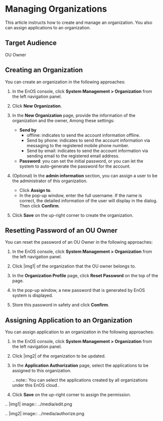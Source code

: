 # Managing Organizations

This article instructs how to create and manage an organization. You also can assign applications to an organization.


## Target Audience

   OU Owner

## Creating an Organization

You can create an organization in the following approaches:

1. In the EnOS console, click **System Management > Organization** from the left navigation panel.

2. Click **New Organization**.

3. In the **New Organization** page, provide the information of the organization and the owner, Among these settings:
   - **Send by**
      - offline: indicates to send the account information offline.
      - Send by phone: indicates to send the account information via messaging to the registered mobile phone number.
      - Send by email: indicates to send the account information via sending email to the registered email address.
   - **Password**: you can set the initial password, or you can let the system to auto-generate the password for the account.

4. (Optional) In the **admin information** section, you can assign a user to be the administrator of this organization.
   - Click **Assign to**.
   - In the pop-up window, enter the full username. If the name is correct, the detailed information of the user will display in the dialog. Then click **Confirm**.

5. Click  **Save** on the up-right corner to create the organization.

## Resetting Password of an OU Owner

You can reset the password of an OU Owner in the following approaches:

1. In the EnOS console, click **System Management > Organization** from the left navigation panel.

2. Click |img1| of the organization that the OU owner belongs to.

3. In the **Organization Profile** page, click **Reset Password** on the top of the page.

4. In the pop-up window, a new password that is generated by EnOS system is displayed.

4. Store this password in safety and click **Confirm**.


## Assigning Application to an Organization

You can assign application to an organization in the following approaches:

1. In the EnOS console, click **System Management > Organization** from the left navigation panel.

2. Click |img2| of the organization to be updated.

3. In the **Application Authorization** page, select the applications to be assigned to this organization.

   .. note:: You can select the applications created by all organizations under this EnOS cloud .  

4. Click **Save** on the up-right corner to assign the permission.


.. |img1| image:: ../media/edit.png

.. |img2| image:: ../media/authorize.png
